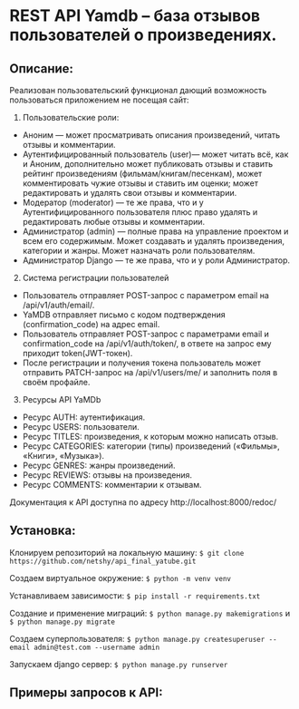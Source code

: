 # REST API Yamdb – база отзывов пользователей о произведениях.

## Описание:
Реализован пользовательский функционал дающий возможность пользоваться приложением не посещая сайт:
1.	Пользовательские роли:
  * Аноним — может просматривать описания произведений, читать отзывы и комментарии.
  * Аутентифицированный пользователь (user)— может читать всё, как и Аноним, дополнительно может публиковать отзывы и ставить рейтинг произведениям (фильмам/книгам/песенкам), может комментировать чужие отзывы и ставить им оценки; может редактировать и удалять свои отзывы и комментарии.
  * Модератор (moderator) — те же права, что и у Аутентифицированного пользователя плюс право удалять и редактировать любые отзывы и комментарии.
  * Администратор (admin) — полные права на управление проектом и всем его содержимым. Может создавать и удалять произведения, категории и жанры. Может назначать роли пользователям.
  * Администратор Django — те же права, что и у роли Администратор.
2.	Система регистрации пользователей
  * Пользователь отправляет POST-запрос с параметром email на /api/v1/auth/email/.
  * YaMDB отправляет письмо с кодом подтверждения (confirmation_code) на адрес email.
  * Пользователь отправляет POST-запрос с параметрами email и confirmation_code на /api/v1/auth/token/, в ответе на запрос ему приходит token(JWT-токен).
  * После регистрации и получения токена пользователь может отправить PATCH-запрос на /api/v1/users/me/ и заполнить поля в своём профайле.
3.	Ресурсы API YaMDb
  * Ресурс AUTH: аутентификация.
  * Ресурс USERS: пользователи.
  * Ресурс TITLES: произведения, к которым можно написать отзыв.
  * Ресурс CATEGORIES: категории (типы) произведений («Фильмы», «Книги», «Музыка»).
  * Ресурс GENRES: жанры произведений.
  * Ресурс REVIEWS: отзывы на произведения.
  * Ресурс COMMENTS: комментарии к отзывам.

Документация к API доступна по адресу http://localhost:8000/redoc/

## Установка:
Клонируем репозиторий на локальную машину:
```$ git clone https://github.com/netshy/api_final_yatube.git```

Создаем виртуальное окружение:
```$ python -m venv venv```

Устанавливаем зависимости:
```$ pip install -r requirements.txt```

Создание и применение миграций:
```$ python manage.py makemigrations``` и ```$ python manage.py migrate```

Создаем суперпользователя:
```$ python manage.py createsuperuser --email admin@test.com --username admin```

Запускаем django сервер:
```$ python manage.py runserver```

## Примеры запросов к API:


